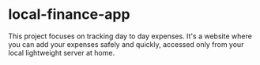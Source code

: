 # local-finance-app
This project focuses on tracking day to day expenses. It's a website where you can add your expenses safely and quickly, accessed only from your local lightweight server at home.
